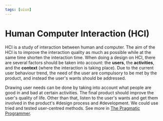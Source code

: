 ```yaml
---
tags: [uiux]
---
```


# Human Computer Interaction (HCI)

HCI is a study of interaction between human and computer. The aim of the HCI is
to improve the interaction quality as much as possible while at the same time
shorten the interaction time. When doing a design on HCI, there are several
factors should be taken into account: the **users**, the **activities**, and the
**context** (where the interaction is taking place). Due to the current user
behaviour trend, the need of the user are compulsory to be met by the product,
and instead the user's wants should be addressed.

Drawing user needs can be done by taking into account what people are good in
and bad at certain activities. The final product should improve the user's
quality of life. Other than that, listen to the user's wants and get them
involved in the product's #design process and #development. We could use tried
and tested user-centred methods. See more in [The Pragmatic Programmer](lit/@Hunt1999.md).
